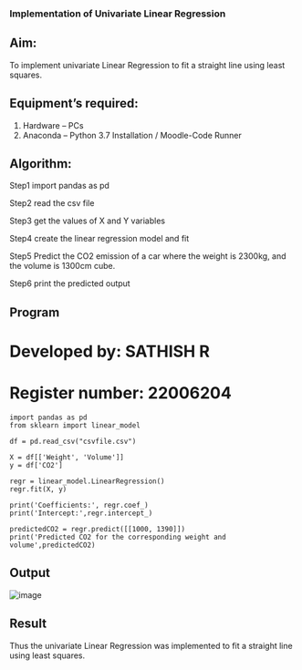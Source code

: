 ### Implementation of Univariate Linear Regression
## Aim:
To implement univariate Linear Regression to fit a straight line using least squares.
## Equipment’s required:
1.	Hardware – PCs
2.	Anaconda – Python 3.7 Installation / Moodle-Code Runner
## Algorithm:
Step1
import pandas as pd

Step2
read the csv file

Step3
get the values of X and Y variables

Step4
create the linear regression model and fit

Step5
Predict the CO2 emission of a car where the weight is 2300kg, and the volume is 1300cm cube.

Step6
print the predicted output
## Program
# Developed by: SATHISH R 
# Register number: 22006204
```
import pandas as pd
from sklearn import linear_model

df = pd.read_csv("csvfile.csv")

X = df[['Weight', 'Volume']]
y = df['CO2']

regr = linear_model.LinearRegression()
regr.fit(X, y)

print('Coefficients:', regr.coef_)
print('Intercept:',regr.intercept_)

predictedCO2 = regr.predict([[1000, 1390]])
print('Predicted CO2 for the corresponding weight and volume',predictedCO2)
```
## Output
![image](https://github.com/navinofficial/Univariate-Linear-Regression/assets/151710204/cfcf4c2e-1ebe-4b27-bc0f-837ee8698913)
## Result
Thus the univariate Linear Regression was implemented to fit a straight line using least squares.
